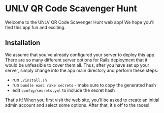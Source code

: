 # UNLV QR Code Scavenger Hunt

Welcome to the UNLV QR Code Scavenger Hunt web app! We hope you'll find
this app fun and exciting.

## Installation

We assume that you've already configured your server to deploy this app.
There are so many different server options for Rails deployment that it
would be unfeasible to cover them all. Thus, after you have set up your
server, simply change into the app main directory and perform these steps:

* run `./install.sh`
* run `bundle exec rake secrets` - make sure to copy the generated hash
* edit `config/secrets.yml` to include the secret hash

That's it! When you first visit the web site, you'll be asked to create
an initial admin account and select some options. After that, it's off
to the races!
